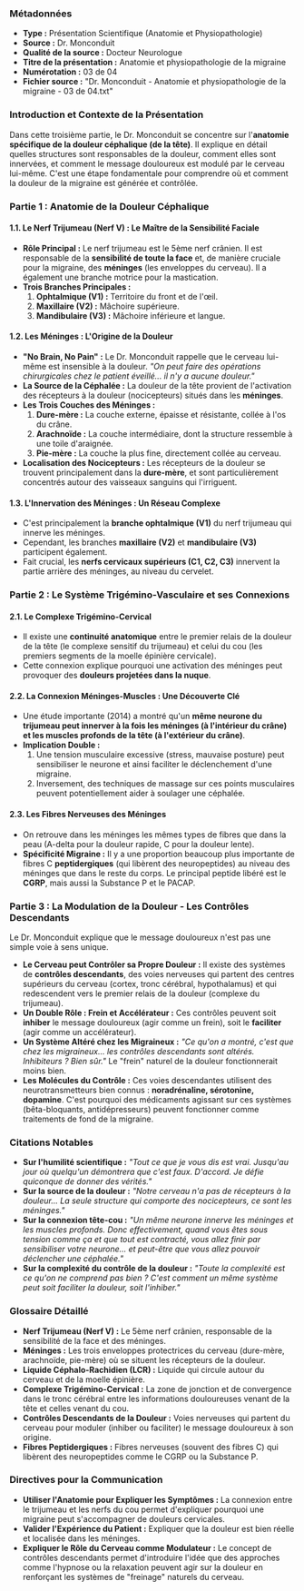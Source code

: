 ### **Métadonnées**

- **Type :** Présentation Scientifique (Anatomie et Physiopathologie)
- **Source :** Dr. Monconduit
- **Qualité de la source :** Docteur Neurologue
- **Titre de la présentation :** Anatomie et physiopathologie de la migraine
- **Numérotation :** 03 de 04
- **Fichier source :** "Dr. Monconduit - Anatomie et physiopathologie de la migraine - 03 de 04.txt"

### **Introduction et Contexte de la Présentation**

Dans cette troisième partie, le Dr. Monconduit se concentre sur l'**anatomie spécifique de la douleur céphalique (de la tête)**. Il explique en détail quelles structures sont responsables de la douleur, comment elles sont innervées, et comment le message douloureux est modulé par le cerveau lui-même. C'est une étape fondamentale pour comprendre où et comment la douleur de la migraine est générée et contrôlée.

### **Partie 1 : Anatomie de la Douleur Céphalique**

#### **1.1. Le Nerf Trijumeau (Nerf V) : Le Maître de la Sensibilité Faciale**

- **Rôle Principal :** Le nerf trijumeau est le 5ème nerf crânien. Il est responsable de la **sensibilité de toute la face** et, de manière cruciale pour la migraine, des **méninges** (les enveloppes du cerveau). Il a également une branche motrice pour la mastication.
- **Trois Branches Principales :**
    1. **Ophtalmique (V1) :** Territoire du front et de l'œil.
    2. **Maxillaire (V2) :** Mâchoire supérieure.
    3. **Mandibulaire (V3) :** Mâchoire inférieure et langue.

#### **1.2. Les Méninges : L'Origine de la Douleur**

- **"No Brain, No Pain" :** Le Dr. Monconduit rappelle que le cerveau lui-même est insensible à la douleur. _"On peut faire des opérations chirurgicales chez le patient éveillé... il n'y a aucune douleur."_
- **La Source de la Céphalée :** La douleur de la tête provient de l'activation des récepteurs à la douleur (nocicepteurs) situés dans les **méninges**.
- **Les Trois Couches des Méninges :**
    1. **Dure-mère :** La couche externe, épaisse et résistante, collée à l'os du crâne.
    2. **Arachnoïde :** La couche intermédiaire, dont la structure ressemble à une toile d'araignée.
    3. **Pie-mère :** La couche la plus fine, directement collée au cerveau.
- **Localisation des Nocicepteurs :** Les récepteurs de la douleur se trouvent principalement dans la **dure-mère**, et sont particulièrement concentrés autour des vaisseaux sanguins qui l'irriguent.

#### **1.3. L'Innervation des Méninges : Un Réseau Complexe**

- C'est principalement la **branche ophtalmique (V1)** du nerf trijumeau qui innerve les méninges.
- Cependant, les branches **maxillaire (V2)** et **mandibulaire (V3)** participent également.
- Fait crucial, les **nerfs cervicaux supérieurs (C1, C2, C3)** innervent la partie arrière des méninges, au niveau du cervelet.

### **Partie 2 : Le Système Trigémino-Vasculaire et ses Connexions**

#### **2.1. Le Complexe Trigémino-Cervical**

- Il existe une **continuité anatomique** entre le premier relais de la douleur de la tête (le complexe sensitif du trijumeau) et celui du cou (les premiers segments de la moelle épinière cervicale).
- Cette connexion explique pourquoi une activation des méninges peut provoquer des **douleurs projetées dans la nuque**.

#### **2.2. La Connexion Méninges-Muscles : Une Découverte Clé**

- Une étude importante (2014) a montré qu'un **même neurone du trijumeau peut innerver à la fois les méninges (à l'intérieur du crâne) et les muscles profonds de la tête (à l'extérieur du crâne)**.
- **Implication Double :**
    1. Une tension musculaire excessive (stress, mauvaise posture) peut sensibiliser le neurone et ainsi faciliter le déclenchement d'une migraine.
    2. Inversement, des techniques de massage sur ces points musculaires peuvent potentiellement aider à soulager une céphalée.

#### **2.3. Les Fibres Nerveuses des Méninges**

- On retrouve dans les méninges les mêmes types de fibres que dans la peau (A-delta pour la douleur rapide, C pour la douleur lente).
- **Spécificité Migraine :** Il y a une proportion beaucoup plus importante de fibres C **peptidergiques** (qui libèrent des neuropeptides) au niveau des méninges que dans le reste du corps. Le principal peptide libéré est le **CGRP**, mais aussi la Substance P et le PACAP.

### **Partie 3 : La Modulation de la Douleur - Les Contrôles Descendants**

Le Dr. Monconduit explique que le message douloureux n'est pas une simple voie à sens unique.

- **Le Cerveau peut Contrôler sa Propre Douleur :** Il existe des systèmes de **contrôles descendants**, des voies nerveuses qui partent des centres supérieurs du cerveau (cortex, tronc cérébral, hypothalamus) et qui redescendent vers le premier relais de la douleur (complexe du trijumeau).
- **Un Double Rôle : Frein et Accélérateur :** Ces contrôles peuvent soit **inhiber** le message douloureux (agir comme un frein), soit le **faciliter** (agir comme un accélérateur).
- **Un Système Altéré chez les Migraineux :** _"Ce qu'on a montré, c'est que chez les migraineux... les contrôles descendants sont altérés. Inhibiteurs ? Bien sûr."_ Le "frein" naturel de la douleur fonctionnerait moins bien.
- **Les Molécules du Contrôle :** Ces voies descendantes utilisent des neurotransmetteurs bien connus : **noradrénaline, sérotonine, dopamine**. C'est pourquoi des médicaments agissant sur ces systèmes (bêta-bloquants, antidépresseurs) peuvent fonctionner comme traitements de fond de la migraine.

### **Citations Notables**

- **Sur l'humilité scientifique :** _"Tout ce que je vous dis est vrai. Jusqu'au jour où quelqu'un démontrera que c'est faux. D'accord. Je défie quiconque de donner des vérités."_
- **Sur la source de la douleur :** _"Notre cerveau n'a pas de récepteurs à la douleur... La seule structure qui comporte des nocicepteurs, ce sont les méninges."_
- **Sur la connexion tête-cou :** _"Un même neurone innerve les méninges et les muscles profonds. Donc effectivement, quand vous êtes sous tension comme ça et que tout est contracté, vous allez finir par sensibiliser votre neurone... et peut-être que vous allez pouvoir déclencher une céphalée."_
- **Sur la complexité du contrôle de la douleur :** _"Toute la complexité est ce qu'on ne comprend pas bien ? C'est comment un même système peut soit faciliter la douleur, soit l'inhiber."_

### **Glossaire Détaillé**

- **Nerf Trijumeau (Nerf V) :** Le 5ème nerf crânien, responsable de la sensibilité de la face et des méninges.
- **Méninges :** Les trois enveloppes protectrices du cerveau (dure-mère, arachnoïde, pie-mère) où se situent les récepteurs de la douleur.
- **Liquide Céphalo-Rachidien (LCR) :** Liquide qui circule autour du cerveau et de la moelle épinière.
- **Complexe Trigémino-Cervical :** La zone de jonction et de convergence dans le tronc cérébral entre les informations douloureuses venant de la tête et celles venant du cou.
- **Contrôles Descendants de la Douleur :** Voies nerveuses qui partent du cerveau pour moduler (inhiber ou faciliter) le message douloureux à son origine.
- **Fibres Peptidergiques :** Fibres nerveuses (souvent des fibres C) qui libèrent des neuropeptides comme le CGRP ou la Substance P.

### **Directives pour la Communication**

- **Utiliser l'Anatomie pour Expliquer les Symptômes :** La connexion entre le trijumeau et les nerfs du cou permet d'expliquer pourquoi une migraine peut s'accompagner de douleurs cervicales.
- **Valider l'Expérience du Patient :** Expliquer que la douleur est bien réelle et localisée dans les méninges.
- **Expliquer le Rôle du Cerveau comme Modulateur :** Le concept de contrôles descendants permet d'introduire l'idée que des approches comme l'hypnose ou la relaxation peuvent agir sur la douleur en renforçant les systèmes de "freinage" naturels du cerveau.

